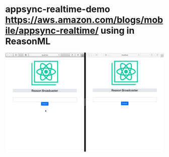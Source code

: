 # appsync-realtime-demo <https://aws.amazon.com/blogs/mobile/appsync-realtime/> using in ReasonML

![screen-recording](./ScreenRecording.gif)